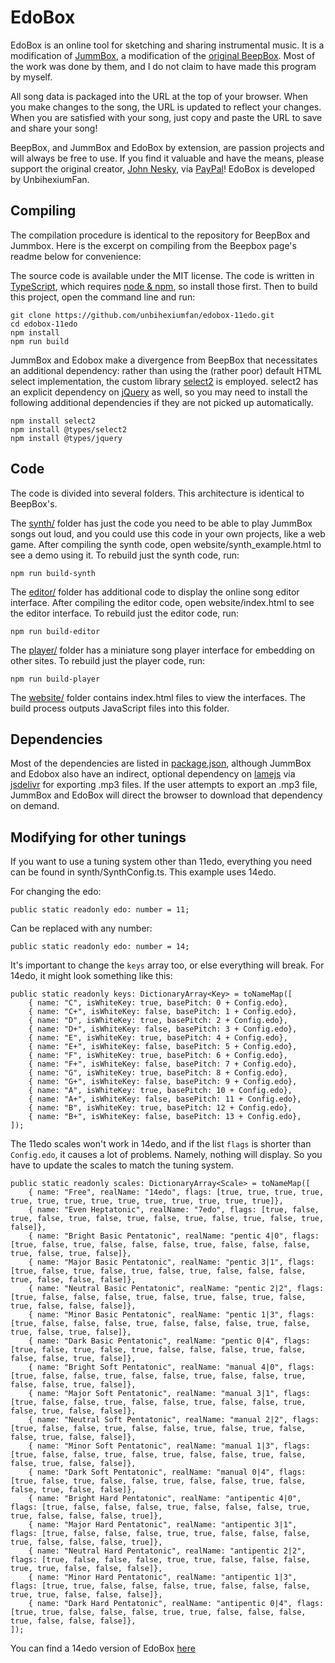 # EdoBox

EdoBox is an online tool for sketching and sharing instrumental music.
It is a modification of [JummBox](https://jummbus.bitbucket.io), a modification of the [original BeepBox](https://beepbox.co). Most of the work was done by them, and I do not claim to have made this program by myself.

All song data is packaged into the URL at the top of your browser. When you make
changes to the song, the URL is updated to reflect your changes. When you are
satisfied with your song, just copy and paste the URL to save and share your
song!

BeepBox, and JummBox and EdoBox by extension, are passion projects and will always be free to use. If you find it
valuable and have the means, please support the original creator, [John Nesky](http://www.johnnesky.com/), via
[PayPal](https://www.paypal.com/cgi-bin/webscr?cmd=_donations&business=QZJTX9GRYEV9N&currency_code=USD)!
EdoBox is developed by UnbihexiumFan.

## Compiling

The compilation procedure is identical to the repository for BeepBox and Jummbox. Here is the excerpt on compiling from the Beepbox page's readme below for convenience:

The source code is available under the MIT license. The code is written in
[TypeScript](https://www.typescriptlang.org/), which requires
[node & npm](https://www.npmjs.com/get-npm), so install those first. Then to
build this project, open the command line and run:

```
git clone https://github.com/unbihexiumfan/edobox-11edo.git
cd edobox-11edo
npm install
npm run build
```

JummBox and Edobox make a divergence from BeepBox that necessitates an additional dependency:
rather than using the (rather poor) default HTML select implementation, the custom
library [select2](https://select2.org) is employed. select2 has an explicit dependency
on [jQuery](https://jquery.com) as well, so you may need to install the following
additional dependencies if they are not picked up automatically.

```
npm install select2
npm install @types/select2
npm install @types/jquery
```

## Code

The code is divided into several folders. This architecture is identical to BeepBox's.

The [synth/](synth) folder has just the code you need to be able to play JummBox
songs out loud, and you could use this code in your own projects, like a web
game. After compiling the synth code, open website/synth_example.html to see a
demo using it. To rebuild just the synth code, run:

```
npm run build-synth
```

The [editor/](editor) folder has additional code to display the online song
editor interface. After compiling the editor code, open website/index.html to
see the editor interface. To rebuild just the editor code, run:

```
npm run build-editor
```

The [player/](player) folder has a miniature song player interface for embedding
on other sites. To rebuild just the player code, run:

```
npm run build-player
```

The [website/](website) folder contains index.html files to view the interfaces.
The build process outputs JavaScript files into this folder.

## Dependencies

Most of the dependencies are listed in [package.json](package.json), although
JummBox and Edobox also have an indirect, optional dependency on
[lamejs](https://www.npmjs.com/package/lamejs) via
[jsdelivr](https://www.jsdelivr.com/) for exporting .mp3 files. If the user
attempts to export an .mp3 file, JummBox and EdoBox will direct the browser to download
that dependency on demand.

## Modifying for other tunings

If you want to use a tuning system other than 11edo, everything you need can be found in synth/SynthConfig.ts. This example uses 14edo.

For changing the edo:

```
public static readonly edo: number = 11;
```

Can be replaced with any number:

```
public static readonly edo: number = 14;
```

It's important to change the ```keys``` array too, or else everything will break. For 14edo, it might look something like this:
```
public static readonly keys: DictionaryArray<Key> = toNameMap([
    { name: "C", isWhiteKey: true, basePitch: 0 + Config.edo},
    { name: "C+", isWhiteKey: false, basePitch: 1 + Config.edo},
    { name: "D", isWhiteKey: true, basePitch: 2 + Config.edo},
    { name: "D+", isWhiteKey: false, basePitch: 3 + Config.edo},
    { name: "E", isWhiteKey: true, basePitch: 4 + Config.edo},
    { name: "E+", isWhiteKey: false, basePitch: 5 + Config.edo},
    { name: "F", isWhiteKey: true, basePitch: 6 + Config.edo},
    { name: "F+", isWhiteKey: false, basePitch: 7 + Config.edo},
    { name: "G", isWhiteKey: true, basePitch: 8 + Config.edo},
    { name: "G+", isWhiteKey: false, basePitch: 9 + Config.edo},
    { name: "A", isWhiteKey: true, basePitch: 10 + Config.edo},
    { name: "A+", isWhiteKey: false, basePitch: 11 + Config.edo},
    { name: "B", isWhiteKey: true, basePitch: 12 + Config.edo},
    { name: "B+", isWhiteKey: false, basePitch: 13 + Config.edo},
]);
```

The 11edo scales won't work in 14edo, and if the list ```flags``` is shorter than ```Config.edo```, it causes a lot of problems. Namely, nothing will display. So you have to update the scales to match the tuning system.

```
public static readonly scales: DictionaryArray<Scale> = toNameMap([
    { name: "Free", realName: "14edo", flags: [true, true, true, true, true, true, true, true, true, true, true, true, true, true]},
    { name: "Even Heptatonic", realName: "7edo", flags: [true, false, true, false, true, false, true, false, true, false, true, false, true, false]},
    { name: "Bright Basic Pentatonic", realName: "pentic 4|0", flags: [true, false, true, false, false, false, true, false, false, false, true, false, true, false]},
    { name: "Major Basic Pentatonic", realName: "pentic 3|1", flags: [true, false, true, false, true, false, true, false, false, false, true, false, false, false]},
    { name: "Neutral Basic Pentatonic", realName: "pentic 2|2", flags: [true, false, false, false, true, false, true, false, true, false, true, false, false, false]},
    { name: "Minor Basic Pentatonic", realName: "pentic 1|3", flags: [true, false, false, false, true, false, false, false, true, false, true, false, true, false]},
    { name: "Dark Basic Pentatonic", realName: "pentic 0|4", flags: [true, false, true, false, true, false, false, false, true, false, false, false, true, false]},
    { name: "Bright Soft Pentatonic", realName: "manual 4|0", flags: [true, false, false, true, false, false, true, false, false, true, false, false, true, false]},
    { name: "Major Soft Pentatonic", realName: "manual 3|1", flags: [true, false, false, true, false, false, true, false, false, true, false, true, false, false]},
    { name: "Neutral Soft Pentatonic", realName: "manual 2|2", flags: [true, false, false, true, false, false, true, false, true, false, false, true, false, false]},
    { name: "Minor Soft Pentatonic", realName: "manual 1|3", flags: [true, false, false, true, false, true, false, false, true, false, false, true, false, false]},
    { name: "Dark Soft Pentatonic", realName: "manual 0|4", flags: [true, false, true, false, false, true, false, false, true, false, false, true, false, false]},
    { name: "Bright Hard Pentatonic", realName: "antipentic 4|0", flags: [true, false, false, false, true, false, false, false, true, true, false, false, false, true]},
    { name: "Major Hard Pentatonic", realName: "antipentic 3|1", flags: [true, false, false, false, true, true, false, false, false, true, false, false, false, true]},
    { name: "Neutral Hard Pentatonic", realName: "antipentic 2|2", flags: [true, false, false, false, true, true, false, false, false, true, true, false, false, false]},
    { name: "Minor Hard Pentatonic", realName: "antipentic 1|3", flags: [true, true, false, false, false, true, false, false, false, true, true, false, false, false]},
    { name: "Dark Hard Pentatonic", realName: "antipentic 0|4", flags: [true, true, false, false, false, true, true, false, false, false, true, false, false, false]},
]);
```

You can find a 14edo version of EdoBox [here](https://unbihexiumfan.github.io/edobox/14edo)
